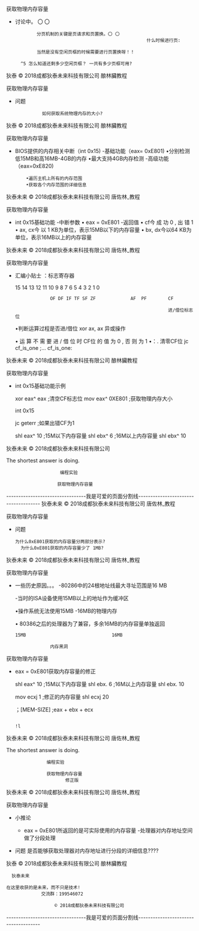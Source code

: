 获取物理内存容量

-  讨论中。 〇 〇

               分页机制的关键是页请求和页置换。〇 〇
                                                        什么时候进行页:

               当然是没有空闲页框的时候需要进行页置换呀！！

         ^5 怎么知道还剩多少空闲页框？ 一共有多少页框可用?

狄泰                 © 2018成都狄泰未来科技有限公司                          酿林臟教程

获取物理内存容量

-  问题

                 如何获取系统物理内存的大小?

狄泰                 © 2018成都狄泰未来科技有限公司                          酿林臟教程

获取物理内存容量

-  BIOS提供的内存相关中断（int 0x15)
    -基础功能（eax= 0xE801)
          •分别检测低15MB和高16MB-4GB的内存
          •最大支持4GB内存检测
    -高级功能（eax=0xE820)

           •遍历主机上所有的内存范围
           •获取各个内存范围的详细信息

狄泰未来               © 2018成都狄泰未来科技有限公司                          唐佐林_教程

获取物理内存容量

-  int 0x15基础功能
    -中断参数
          • eax = 0xE801
    -返回值
          • cf今 成 功 0 , 出 错 1
          • ax, cx今 以 1 KB为单位，表示15MB以下的内存容量
          • bx, dx今以64 KB为单位，表示16MB以上的内存容量

狄泰未来               © 2018成都狄泰未来科技有限公司                          唐佐林_教程

获取物理内存容量

- 汇编小贴士 ：标志寄存器

    15 14 13 12 11 10 9 8 7 6 5 4 3 2 1 0

                   OF DF IF TF SF ZF             AF  PF        CF

                                                               进/借位标志位

    •判断运算过程是否进/借位                                xor ax, ax    异或操作

    • 运 算 不 需 要 进 / 借 位 时 CF位 的 值 为 0 , 否 则 为 1  •：.           清零CF位
                                                 jc cf_is_one
                                                 ;…
                                                 cf_is_one:

狄泰未来               © 2018成都狄泰未来科技有限公司                          酿林臟教程

获取物理内存容量

-  int 0x15基础功能示例

      xor eax^ eax     ;清空CF标志位
      mov eax^ 0XE801
                       ;获取物理内存大小

      int 0x15

      jc geterr        ;如果出错CF为1

      shl eax^ 10      ;15M以下内存容量
      shl ebx^ 6       ;16M以上内存容量
      shl ebx^ 10

狄泰未来               © 2018成都狄泰未来科技有限公司

The shortest answer is doing.

                        编程实验

                       获取物理内存容量

---------------------------------我是可爱的页面分割线-------------------------------------
狄泰未来               © 2018成都狄泰未来科技有限公司                                                                                                   唐佐林_教程

获取物理内存容量

- 问题

      为什么0xE801获取的内存容量分两部分表示?
        为什么0xE801获取的内存容量少了 1MB?

狄泰未来               © 2018成都狄泰未来科技有限公司                                                                                                   唐佐林_教程

获取物理内存容量

- 一些历史原因。。。
    -80286中的24根地址线最大寻址范围是16 MB

    -当时的ISA设备使用15MB以上的地址作为缓冲区

     •操作系统无法使用15MB -16MB的物理内存

     • 80386之后的处理器为了兼容，多余16MB的内存容量单独返回

      15MB                                16MB

                   内存黑洞

获取物理内存容量

-  eax = 0xE801获取内存容量的修正

      shl eax^ 10  ;15M以下内存容量
      shl ebx. 6   ;16M以上内存容量
      shl ebx. 10

      mov ecxj 1   ;修正的内存容量
      shl ecxj 20

      ；[MEM-SIZE]
      ;eax + ebx + ecx

                                                                                                                                    !l

狄泰未来               © 2018成都狄泰未来科技有限公司                                                                                                   唐佐林_教程

The shortest answer is doing.

                   编程实验

                   获取物理内存容量
                          修正版

狄泰未来               © 2018成都狄泰未来科技有限公司                                                                                                   唐佐林_教程

获取物理内存容量

- 小推论
    - eax = 0xE801所返回的是可实际使用的内存容量
    -处理器对内存地址空间做了分段处理

- 问题
       是否能够获取处理器对内存地址进行分段的详细信息????

狄泰                 © 2018成都狄泰未来科技有限公司                                                                                                   酿林臟教程

      狄泰未来

    在这里收获的是未来，而不只是技术!
                 交流群：199546072

                      © 2018成都狄泰未来科技有限公司

---------------------------------我是可爱的页面分割线-------------------------------------

